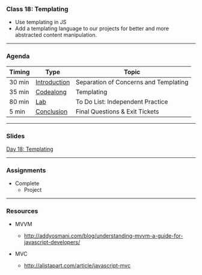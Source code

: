 ### Class 18: Templating

* Use templating in JS
* Add a templating language to our projects for better and more abstracted content manipulation.

---

### Agenda

| Timing | Type | Topic |
| --- | --- | --- |
| 30 min | [Introduction](#introduction) | Separation of Concerns and Templating |
| 35 min | [Codealong](#codealong2)  | Templating  |
| 80 min | [Lab](#lab2) | To Do List: Independent Practice |
| 5 min | [Conclusion](#conclusion) | Final Questions & Exit Tickets |

---


### Slides

[Day 18: Templating](http://ga-students.github.io/JS-BOS-03/18-templating/)

---

### Assignments

* Complete 
	- Project
	
---

### Resources

- MVVM
	- http://addyosmani.com/blog/understanding-mvvm-a-guide-for-javascript-developers/

- MVC
	- http://alistapart.com/article/javascript-mvc
	